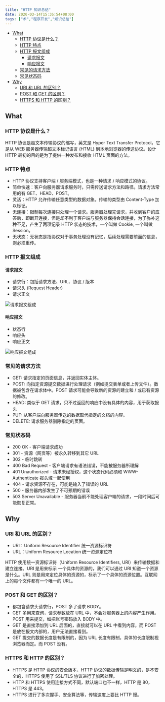 ```yaml
---
title: "HTTP 知识总结"
date: 2020-03-14T15:36:54+08:00
tags: ["术","程序开发","知识总结"]
---
```


<!-- vim-markdown-toc GitLab -->

* [What](#what)
  * [HTTP 协议是什么？](#http-协议是什么)
  * [HTTP 特点](#http-特点)
  * [HTTP 报文组成](#http-报文组成)
    * [请求报文](#请求报文)
    * [响应报文](#响应报文)
  * [常见的请求方法](#常见的请求方法)
  * [常见状态码](#常见状态码)
* [Why](#why)
  * [URI 和 URL 的区别？](#uri-和-url-的区别)
  * [POST 和 GET 的区别？](#post-和-get-的区别)
  * [HTTPS 和 HTTP 的区别？](#https-和-http-的区别)

<!-- vim-markdown-toc -->

## What

### HTTP 协议是什么？

HTTP 协议是超文本传输协议的缩写，英文是 Hyper Text Transfer Protocol。它是从 WEB 服务器传输超文本标记语言 (HTML) 到本地浏览器的传送协议。设计 HTTP 最初的目的是为了提供一种发布和接收 HTML 页面的方法。

### HTTP 特点

- HTTP 协议支持客户端 / 服务端模式，也是一种请求 / 响应模式的协议。
- 简单快速：客户向服务器请求服务时，只需传送请求方法和路径。请求方法常用的有 GET、HEAD、POST。
- 灵活：HTTP 允许传输任意类型的数据对象。传输的类型由 Content-Type 加以标记。
- 无连接：限制每次连接只处理一个请求。服务器处理完请求，并收到客户的应答后，即断开连接，但是却不利于客户端与服务器保持会话连接，为了弥补这种不足，产生了两项记录 HTTP 状态的技术，一个叫做 Cookie, 一个叫做 Session。
- 无状态：无状态是指协议对于事务处理没有记忆，后续处理需要前面的信息，则必须重传。

### HTTP 报文组成

#### 请求报文

- 请求行：包括请求方法、URL、协议 / 版本
- 请求头 (Request Header)
- 请求正文

![请求报文组成](/img/http1.jpg)

#### 响应报文

- 状态行
- 响应头
- 响应正文

![响应报文组成](/img/http2.jpg)

### 常见的请求方法

- GET: 请求指定的页面信息，并返回实体主体。
- POST: 向指定资源提交数据进行处理请求（例如提交表单或者上传文件）。数据被包含在请求体中。POST 请求可能会导致新的资源的建立和 / 或已有资源的修改。
- HEAD: 类似于 GET 请求，只不过返回的响应中没有具体的内容，用于获取报头
- PUT: 从客户端向服务器传送的数据取代指定的文档的内容。
- DELETE: 请求服务器删除指定的页面。

### 常见状态码

- 200 OK - 客户端请求成功
- 301 - 资源（网页等）被永久转移到其它 URL
- 302 - 临时跳转
- 400 Bad Request - 客户端请求有语法错误，不能被服务器所理解
- 401 Unauthorized - 请求未经授权，这个状态代码必须和 WWW-Authenticate 报头域一起使用
- 404 - 请求资源不存在，可能是输入了错误的 URL
- 500 - 服务器内部发生了不可预期的错误
- 503 Server Unavailable - 服务器当前不能处理客户端的请求，一段时间后可能恢复正常。

## Why

### URI 和 URL 的区别？

- URI：Uniform Resource Identifier 统一资源标识符
- URL：Uniform Resource Location 统一资源定位符

HTTP 使用统一资源标识符（Uniform Resource Identifiers, URI）来传输数据和建立连接。URI 是用来标示 一个具体的资源的，我们可以通过 URI 知道一个资源是什么。URL 则是用来定位具体的资源的，标示了一个具体的资源位置。互联网上的每个文件都有一个唯一的 URL。

### POST 和 GET 的区别？

- 都包含请求头请求行，POST 多了请求 BODY。
- GET 多用来查询，请求参数放在 URL 中，不会对服务器上的内容产生作用。POST 用来提交，如把账号密码放入 BODY 中。
- GET 是直接添加到 URL 后面的，直接就可以在 URL 中看到内容，而 POST 是放在报文内部的，用户无法直接看到。
- GET 提交的数据长度是有限制的，因为 URL 长度有限制，具体的长度限制视浏览器而定。而 POST 没有。

### HTTPS 和 HTTP 的区别？

- HTTPS 是 HTTP 协议的安全版本，HTTP 协议的数据传输是明文的，是不安全的，HTTPS 使用了 SSL/TLS 协议进行了加密处理。
- HTTP 和 HTTPS 使用连接方式不同，默认端口也不一样，HTTP 是 80，HTTPS 是 443。
- HTTPS 进行了多次握手、安全算法等，传输速度上要比 HTTP 慢。
